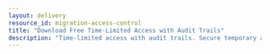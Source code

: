 ```yaml
---
layout: delivery
resource_id: migration-access-control
title: "Download Free Time-Limited Access with Audit Trails"
description: "Time-limited access with audit trails. Secure temporary access for migrations and maintenance."
---
```

